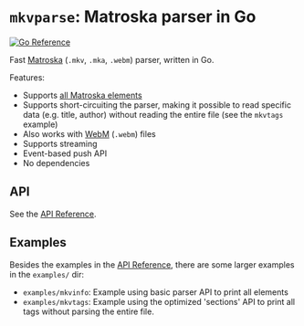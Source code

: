 # `mkvparse`: Matroska parser in Go

[![Go Reference](https://pkg.go.dev/badge/github.com/remko/go-mkvparse.svg)](https://pkg.go.dev/github.com/remko/go-mkvparse)

Fast [Matroska](https://www.matroska.org) (`.mkv`, `.mka`, `.webm`) parser, written in Go.

Features:

- Supports [all Matroska elements](https://www.matroska.org/technical/specs/index.html)
- Supports short-circuiting the parser, making it possible to 
read specific data (e.g. title, author) without reading the
entire file (see the `mkvtags` example)
- Also works with [WebM](https://www.webmproject.org) (`.webm`) files
- Supports streaming
- Event-based push API
- No dependencies

## API

See the [API Reference](https://godoc.org/github.com/remko/go-mkvparse).

## Examples

Besides the examples in the [API Reference](https://godoc.org/github.com/remko/go-mkvparse),
there are some larger examples in the `examples/` dir:

- `examples/mkvinfo`: Example using basic parser API to print all elements
- `examples/mkvtags`: Example using the optimized 'sections' API to print all tags without
	parsing the entire file.

